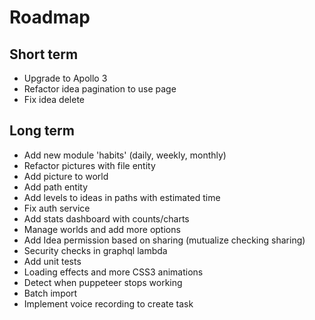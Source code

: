 Roadmap
=======

Short term
----------

- Upgrade to Apollo 3
- Refactor idea pagination to use page
- Fix idea delete

Long term
---------

- Add new module 'habits' (daily, weekly, monthly)
- Refactor pictures with file entity
- Add picture to world
- Add path entity
- Add levels to ideas in paths with estimated time
- Fix auth service
- Add stats dashboard with counts/charts
- Manage worlds and add more options
- Add Idea permission based on sharing (mutualize checking sharing)
- Security checks in graphql lambda
- Add unit tests
- Loading effects and more CSS3 animations
- Detect when puppeteer stops working
- Batch import
- Implement voice recording to create task

